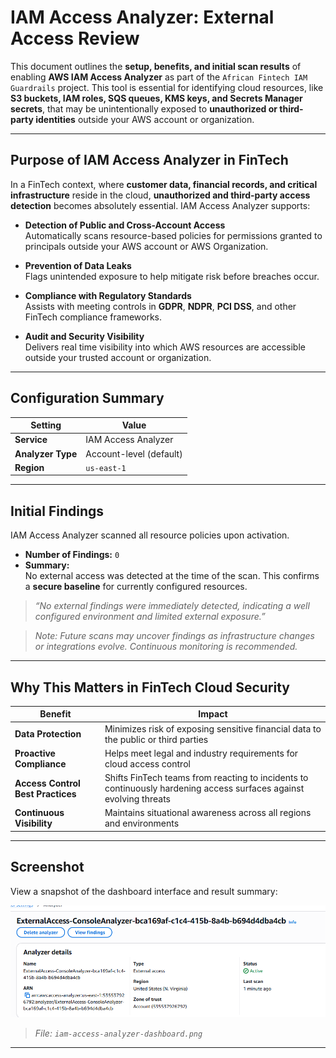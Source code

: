 #  IAM Access Analyzer: External Access Review

This document outlines the **setup, benefits, and initial scan results** of enabling **AWS IAM Access Analyzer** as part of the `African Fintech IAM Guardrails` project. This tool is essential for identifying cloud resources, like **S3 buckets, IAM roles, SQS queues, KMS keys, and Secrets Manager secrets**, that may be  unintentionally exposed to **unauthorized or third-party identities** outside your AWS account or organization.

---

##  Purpose of IAM Access Analyzer in FinTech

In a FinTech context, where **customer data, financial records, and critical infrastructure** reside in the cloud, **unauthorized and third-party access detection** becomes absolutely essential. IAM Access Analyzer supports:

-  **Detection of Public and Cross-Account Access**  
  Automatically scans resource-based policies for permissions granted to principals outside your AWS account or AWS Organization.

-  **Prevention of Data Leaks**  
  Flags unintended exposure to help mitigate risk before breaches occur.

-  **Compliance with Regulatory Standards**  
  Assists with meeting controls in **GDPR**, **NDPR**, **PCI DSS**, and other FinTech compliance frameworks.

-  **Audit and Security Visibility**  
  Delivers real time visibility into which AWS resources are accessible outside your trusted account or organization.
---

##  Configuration Summary

| Setting          | Value            |
|------------------|------------------|
| **Service**       | IAM Access Analyzer |
| **Analyzer Type** | Account-level (default) |
| **Region**        | `us-east-1` |

---

##  Initial Findings

IAM Access Analyzer scanned all resource policies upon activation.

-  **Number of Findings:** `0`
-  **Summary:**  
  No external access was detected at the time of the scan. This confirms a **secure baseline** for currently configured resources.

> _“No external findings were immediately detected, indicating a well configured environment and limited external exposure.”_

> _Note: Future scans may uncover findings as infrastructure changes or integrations evolve. Continuous monitoring is recommended._

---

##  Why This Matters in FinTech Cloud Security

| Benefit                           | Impact                                                                 |
|----------------------------------|------------------------------------------------------------------------|
| **Data Protection**              | Minimizes risk of exposing sensitive financial data to the public or third parties |
| **Proactive Compliance**         | Helps meet legal and industry requirements for cloud access control    |
| **Access Control Best Practices**| Shifts FinTech teams from reacting to incidents to continuously hardening access surfaces against evolving threats |
| **Continuous Visibility**        | Maintains situational awareness across all regions and environments    |

---

##  Screenshot

View a snapshot of the dashboard interface and result summary:

![IAM Access Analyzer Dashboard](./screenshots/iam-access-analyzer-dashboard.png)

> _File: `iam-access-analyzer-dashboard.png`_

---


